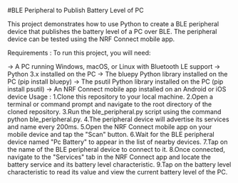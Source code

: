 #BLE Peripheral to Publish Battery Level of PC

This project demonstrates how to use Python to create a BLE peripheral device that publishes the battery level of a PC over BLE. The peripheral device can be tested using the NRF Connect mobile app.

Requirements :
To run this project, you will need:

-> A PC running Windows, macOS, or Linux with Bluetooth LE support
-> Python 3.x installed on the PC
-> The bluepy Python library installed on the PC (pip install bluepy)
-> The psutil Python library installed on the PC (pip install psutil)
-> An NRF Connect mobile app installed on an Android or iOS device
Usage :
1.Clone this repository to your local machine.
2.Open a terminal or command prompt and navigate to the root directory of the cloned repository.
3.Run the ble_peripheral.py script using the command python ble_peripheral.py.
4.The peripheral device will advertise its services and name every 200ms.
5.Open the NRF Connect mobile app on your mobile device and tap the "Scan" button.
6.Wait for the BLE peripheral device named "Pc Battery" to appear in the list of nearby devices.
7.Tap on the name of the BLE peripheral device to connect to it.
8.Once connected, navigate to the "Services" tab in the NRF Connect app and locate the battery service and its battery level characteristic.
9.Tap on the battery level characteristic to read its value and view the current battery level of the PC.
